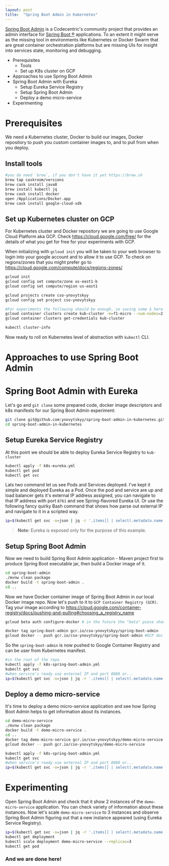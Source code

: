 ```yaml
---
layout: post
title:  "Spring Boot Admin in Kubernetes"
---
```

[Spring Boot Admin](https://github.com/codecentric/spring-boot-admin) is a
Codecentric's community project that provides an admin interface for [Spring Boot ®](http://projects.spring.io/spring-boot/) applications. To an extent it might serve as the missing tool in environments like Kubernetes or Docker Swarm that are great container orchestration platforms but are missing UIs for insight into services state, monitoring and debugging.

- Prerequisites
  - Tools
  - Set up K8s cluster on GCP
- Approaches to use Spring Boot Admin
- Spring Boot Admin with Eureka
  - Setup Eureka Service Registry
  - Setup Spring Boot Admin
  - Deploy a demo micro-service
- Experimenting

# Prerequisites
We need a Kubernetes cluster, Docker to build our images, Docker repository to push you custom container images to, and to pull from when you deploy.

## Install tools
```bash
#you do need `brew`, if you don't have it yet https://brew.sh
brew tap caskroom/versions
brew cask install java8
brew install kubectl jq
brew cask install docker
open /Applications/Docker.app
brew cask install google-cloud-sdk
```

## Set up Kubernetes cluster on GCP
For Kubernetes cluster and Docker repository we are going to use Google Cloud Platform aka GCP. Check <https://cloud.google.com/free/> for the details of what you get for free for your experiments with GCP.

When initializing with `gcloud init` you will be taken to your web browser to login into your google account and to allow it to use GCP. To check on regions/zones that you might prefer go to <https://cloud.google.com/compute/docs/regions-zones/>
```bash
gcloud init
gcloud config set compute/zone us-east1-b
gcloud config set compute/region us-east1

gcloud projects create cso-ynovytskyy
gcloud config set project cso-ynovytskyy

#For experiments the following should be enough, so saving some $ here. Other wise use defaults: 3 nodes of `n1-standard-1`
gcloud container clusters create kub-cluster -m=f1-micro --num-nodes=2
gcloud container clusters get-credentials kub-cluster

kubectl cluster-info
```
Now ready to roll on Kubernetes level of abstraction with `kubectl` CLI.

# Approaches to use Spring Boot Admin

# Spring Boot Admin with Eureka
Let's go and `git clone` some prepared code, docker image descriptors and k8s manifests for our Spring Boot Admin experiment:
```bash
git clone git@github.com:ynovytskyy/spring-boot-admin-in-kubernetes.git
cd spring-boot-admin-in-kubernetes
```

## Setup Eureka Service Registry
At this point we should be able to deploy Eureka Service Registry to `kub-cluster`
```bash
kubectl apply -f k8s-eureka.yml
kubectl get pod
kubectl get svc
```
Lats two command let us see Pods and Services deployed. I've kept it simple and deployed Eureka as a Pod. Once the pod and service are up and load balancer gets it's external IP address assigned, you can navigate to that IP address with port `8761` and see Spring-flavored Eureka UI. Or use the following fancy quirky Bash command that shows how parse out external IP and navigate to it in a scripted way.
```bash
ip=$(kubectl get svc -o=json | jq -r '.items[] | select(.metadata.name == "eureka").status.loadBalancer.ingress[0].ip'); open "http://$ip:8761"
```
> **Note:** Eureka is exposed only for the purpose of this example.

## Setup Spring Boot Admin
Now we need to build Spring Boot Admin application - Maven project first to produce Spring Boot executable jar, then build a Docker image of it.
```bash
cd spring-boot-admin
./mvnw clean package
docker build -t spring-boot-admin .
cd ..
```
Now we have Docker container image of Spring Boot Admin in our local Docker image repo. Now let's push to it to `GCP Container Registry (GCR)`. Tag your image according to <https://cloud.google.com/container-registry/docs/pushing-and-pulling#choosing_a_registry_name>
```bash
gcloud beta auth configure-docker # in the future the "beta" piece should not be needed

docker tag spring-boot-admin gcr.io/cso-ynovytskyy/spring-boot-admin
gcloud docker -- push gcr.io/cso-ynovytskyy/spring-boot-admin #GCP doc says to use "docker push <imge-tag>" but it didn't work for me
```
So the `spring-boot-admin` is now pushed to Google Container Registry and can be user from Kubernetes manifest.
```bash
#in the root of the repo
kubectl apply -f k8s-spring-boot-admin.yml
kubeclt get svc
#when service's ready use external IP and port 8080 or...
ip=$(kubectl get svc -o=json | jq -r '.items[] | select(.metadata.name == "admin").status.loadBalancer.ingress[0].ip'); open "http://$ip:8080"
```

## Deploy a demo micro-service
It's time to deploy a demo micro-service application and see how Spring Boot Admin helps to get information about its instances.
```bash
cd demo-micro-service
./mvnw clean package
docker build -t demo-micro-service .
cd ..
docker tag demo-micro-service gcr.io/cso-ynovytskyy/demo-micro-service
gcloud docker -- push gcr.io/cso-ynovytskyy/demo-micro-service

kubectl apply -f k8s-spring-boot-admin.yml
kubeclt get svc
#when service's ready use external IP and port 8080 or...
ip=$(kubectl get svc -o=json | jq -r '.items[] | select(.metadata.name == "demo-micro-service").status.loadBalancer.ingress[0].ip'); open "http://$ip:8080"
```

# Experimenting
Open Spring Boot Admin and check that it show 2 instances of the `demo-micro-service` application. You can check variety of information about these instances.
Now let's scale `demo-micro-service` to 3 instances and observe Spring Boot Admin figuring out that a new instance appeared (using Eureka Service Registry).
```bash
ip=$(kubectl get svc -o=json | jq -r '.items[] | select(.metadata.name == "admin").status.loadBalancer.ingress[0].ip'); open "http://$ip:8080"
kubectl get deployment
kubectl scale deployment demo-micro-service --replicas=3
kubectl get pod
```

### And we are done here!
